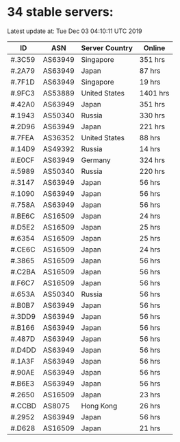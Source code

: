 # 34 stable servers:

Latest update at: Tue Dec 03 04:10:11 UTC 2019

| ID | ASN | Server Country | Online |
| -- | --- | -------------- | ------ |
| #.3C59 | AS63949 | Singapore | 351 hrs |
| #.2A79 | AS63949 | Japan | 87 hrs |
| #.7F1D | AS63949 | Singapore | 19 hrs |
| #.9FC3 | AS53889 | United States | 1401 hrs |
| #.42A0 | AS63949 | Japan | 351 hrs |
| #.1943 | AS50340 | Russia | 330 hrs |
| #.2D96 | AS63949 | Japan | 221 hrs |
| #.7FEA | AS36352 | United States | 88 hrs |
| #.14D9 | AS49392 | Russia | 14 hrs |
| #.E0CF | AS63949 | Germany | 324 hrs |
| #.5989 | AS50340 | Russia | 220 hrs |
| #.3147 | AS63949 | Japan | 56 hrs |
| #.1090 | AS63949 | Japan | 56 hrs |
| #.758A | AS63949 | Japan | 56 hrs |
| #.BE6C | AS16509 | Japan | 24 hrs |
| #.D5E2 | AS16509 | Japan | 25 hrs |
| #.6354 | AS16509 | Japan | 25 hrs |
| #.CE6C | AS16509 | Japan | 24 hrs |
| #.3865 | AS16509 | Japan | 56 hrs |
| #.C2BA | AS16509 | Japan | 56 hrs |
| #.F6C7 | AS16509 | Japan | 56 hrs |
| #.653A | AS50340 | Russia | 56 hrs |
| #.B0B7 | AS63949 | Japan | 56 hrs |
| #.3DD9 | AS63949 | Japan | 56 hrs |
| #.B166 | AS63949 | Japan | 56 hrs |
| #.487D | AS63949 | Japan | 56 hrs |
| #.D4DD | AS63949 | Japan | 56 hrs |
| #.1A3F | AS63949 | Japan | 56 hrs |
| #.90AE | AS63949 | Japan | 56 hrs |
| #.B6E3 | AS63949 | Japan | 56 hrs |
| #.2650 | AS16509 | Japan | 23 hrs |
| #.CCBD | AS8075 | Hong Kong | 26 hrs |
| #.2952 | AS63949 | Japan | 56 hrs |
| #.D628 | AS16509 | Japan | 21 hrs |

